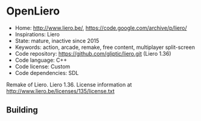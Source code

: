 # OpenLiero

- Home: http://www.liero.be/, https://code.google.com/archive/p/liero/
- Inspirations: Liero
- State: mature, inactive since 2015
- Keywords: action, arcade, remake, free content, multiplayer split-screen
- Code repository: https://github.com/gliptic/liero.git (Liero 1.36)
- Code language: C++
- Code license: Custom
- Code dependencies: SDL

Remake of Liero.
Liero 1.36. License information at http://www.liero.be/licenses/135/license.txt

## Building

